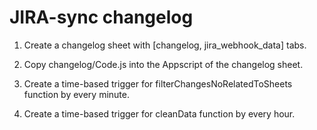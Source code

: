 # JIRA-sync changelog

1. Create a changelog sheet with [changelog, jira_webhook_data] tabs.

2. Copy changelog/Code.js into the Appscript of the changelog sheet.

3. Create a time-based trigger for filterChangesNoRelatedToSheets function by every minute.

4. Create a time-based trigger for cleanData function by every hour.
